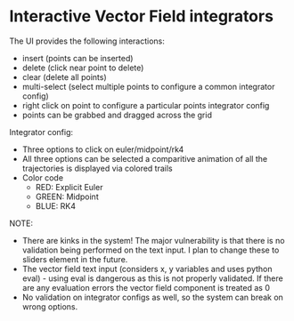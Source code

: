 # Interactive Vector Field integrators

The UI provides the following interactions:
- insert (points can be inserted)
- delete (click near point to delete)
- clear (delete all points)
- multi-select (select multiple points to configure a common integrator config)
- right click on point to configure a particular points integrator config
- points can be grabbed and dragged across the grid

Integrator config:
- Three options to click on euler/midpoint/rk4
- All three options can be selected a comparitive animation of all the trajectories is displayed via colored trails
- Color code
  - RED: Explicit Euler
  - GREEN: Midpoint
  - BLUE: RK4

NOTE: 
- There are kinks in the system! The major vulnerability is that there is no
validation being performed on the text input. I plan to change these to sliders element 
in the future.
- The vector field text input (considers x, y variables and uses python eval) - using eval
is dangerous as this is not properly validated. If there are any evaluation errors the vector
field component is treated as 0
- No validation on integrator configs as well, so the system can break on wrong options.
